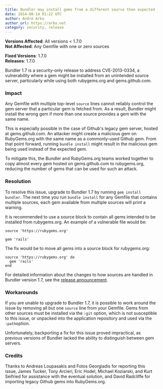 ```yaml
---
title: Bundler may install gems from a different source than expected (CVE-2013-0334)
date: 2014-08-14 01:22 UTC
author: André Arko
author_url: https://arko.net
category: security, release
---
```


**Versions Affected**: All versions < 1.7.0  
**Not Affected**: Any Gemfile with one or zero sources

**Fixed Versions**: 1.7.0  
**Releases**: 1.7.0

Bundler 1.7 is a security-only release to address CVE-2013-0334, a vulnerability where a gem might be installed from an unintended source server, particularly while using both rubygems.org and gems.github.com.


### Impact

Any Gemfile with multiple top-level `source` lines cannot reliably control the gem server that a particular gem is fetched from. As a result, Bundler might install the wrong gem if more than one source provides a gem with the same name.

This is especially possible in the case of Github's legacy gem server, hosted at gems.github.com. An attacker might create a malicious gem on RubyGems.org with the same name as a commonly-used Github gem. From that point forward, running `bundle install` might result in the malicious gem being used instead of the expected gem.

To mitigate this, the Bundler and RubyGems.org teams worked together to copy almost every gem hosted on gems.github.com to rubygems.org, reducing the number of gems that can be used for such an attack.


### Resolution

To resolve this issue, upgrade to Bundler 1.7 by running `gem install bundler`. The next time you run `bundle install` for any Gemfile that contains multiple sources, each gem available from multiple sources will print a warning.

It is recommended to use a source block to contain all gems intended to be installed from rubygems.org. An example of a vulnerable file would be:

```
source 'https://rubygems.org'

gem 'rails'
```

The fix would be to move all gems into a source block for rubygems.org:

```
source 'https://rubygems.org' do
  gem 'rails'
end
```

For detailed information about the changes to how sources are handled in Bundler version 1.7, see the [release announcement](http://bundler.io/v1.7/whats_new.html).


### Workarounds

If you are unable to upgrade to Bundler 1.7, it is possible to work around the issue by removing all but one `source` line from your Gemfile. Gems from other sources must be installed via the `:git` option, which is not susceptible to this issue, or unpacked into the application repository and used via the `:path`option.

Unfortunately, backporting a fix for this issue proved impractical, as previous versions of Bundler lacked the ability to distinguish between gem servers.


### Credits

Thanks to Andreas Loupasakis and Fotos Georgiadis for reporting this issue, James Tucker, Tony Arcieri, Eric Hodel, Michael Koziarski, and Kurt Seifried for assistance with the eventual solution, and David Radcliffe for importing legacy Github gems into RubyGems.org.
